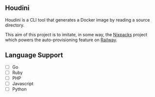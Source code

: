 ## Houdini
Houdini is a CLI tool that generates a Docker image by reading a source directory.

This aim of this project is to imitate, in some way, the [Nixpacks](https://nixpacks.com/docs/getting-started) project which powers the auto-provisioning feature on [Railway](https://railway.app).

## Language Support
- [ ] Go
- [ ] Ruby
- [ ] PHP
- [ ] Javascript
- [ ] Python
